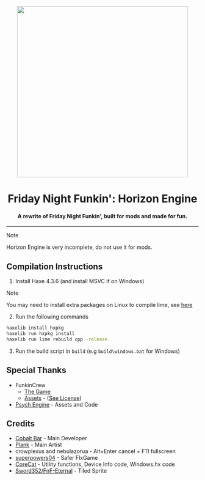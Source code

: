 <p align="center">
  <img src="art/logo.png" width="448"/>
  <h1 align="center">Friday Night Funkin': Horizon Engine</h1>
  <h4 align="center">A rewrite of Friday Night Funkin', built for mods and made for fun.</h4>
</p>

---

> [!NOTE]
> Horizon Engine is very incomplete, do not use it for mods.

## Compilation Instructions

1. Install Haxe 4.3.6 (and install MSVC if on Windows)

> [!NOTE]
> You may need to install extra packages on Linux to compile lime, see [here](https://github.com/openfl/lime)

2. Run the following commands

```bash
haxelib install hxpkg
haxelib run hxpkg install
haxelib run lime rebuild cpp -release
```

3. Run the build script in `build` (e.g `build\windows.bat` for Windows)

## Special Thanks

- FunkinCrew
  - [The Game](https://github.com/FunkinCrew/Funkin)
  - [Assets](https://github.com/FunkinCrew/funkin.assets) - ([See License](https://github.com/FunkinCrew/funkin.assets/blob/main/LICENSE.md))
- [Psych Engine](https://github.com/ShadowMario/FNF-PsychEngine) - Assets and Code

## Credits

- [Cobalt Bar](https://cobaltbar.github.io) - Main Developer
- [Plank](https://plankdev.carrd.co/) - Main Artist
- crowplexus and nebulazorua - Alt+Enter cancel + F11 fullscreen
- [superpowers04](https://github.com/superpowers04) - Safer FlxGame
- [CoreCat](https://corecathx.github.io/) - Utility functions, Device Info code, Windows.hx code
- [Sword352/FnF-Eternal](https://github.com/Sword352/FnF-Eternal) - Tiled Sprite
